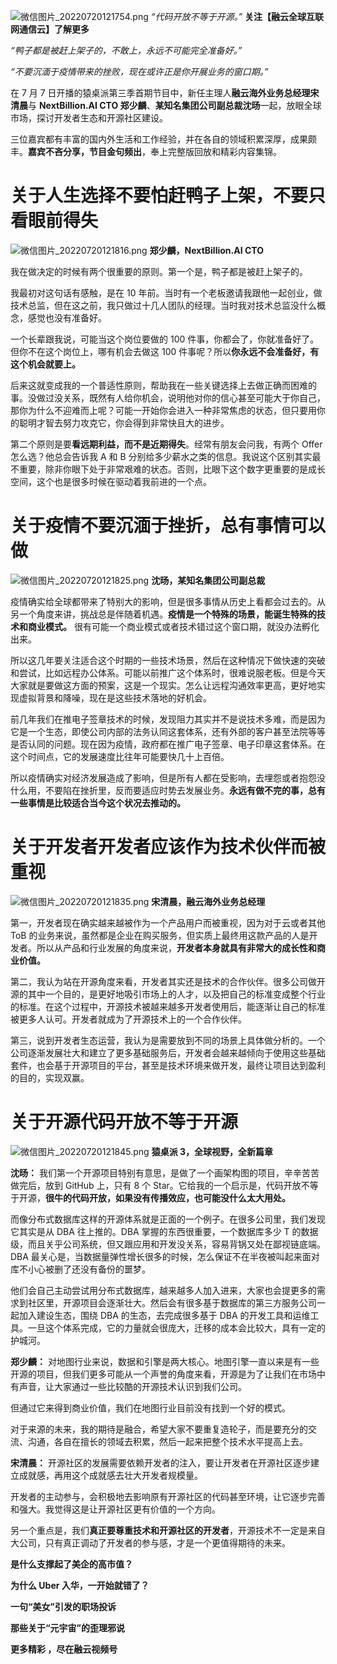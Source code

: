 ![微信图片_20220720121754.png](https://p6-juejin.byteimg.com/tos-cn-i-k3u1fbpfcp/55ae53a154df4043a1f7ea8fe42af626~tplv-k3u1fbpfcp-watermark.image?)
*“代码开放不等于开源。”* **关注【融云全球互联网通信云】了解更多**

*“鸭子都是被赶上架子的，不敢上，永远不可能完全准备好。”*

*“不要沉湎于疫情带来的挫败，现在或许正是你开展业务的窗口期。”*

在 7 月 7 日开播的猿桌派第三季首期节目中，新任主理人**融云海外业务总经理宋清晨**与 **NextBillion.AI CTO 郑少麟**、**某知名集团公司副总裁沈旸**一起，放眼全球市场，探讨开发者生态和开源社区建设。

三位嘉宾都有丰富的国内外生活和工作经验，并在各自的领域积累深厚，成果颇丰。**嘉宾不吝分享，节目金句频出**，奉上完整版回放和精彩内容集锦。

# **关于人生选择不要怕赶鸭子上架，不要只看眼前得失**

![微信图片_20220720121816.png](https://p3-juejin.byteimg.com/tos-cn-i-k3u1fbpfcp/d4b6933103544ad68241a115a9388395~tplv-k3u1fbpfcp-watermark.image?)
**郑少麟，NextBillion.AI CTO**

我在做决定的时候有两个很重要的原则。第一个是，鸭子都是被赶上架子的。

我最初对这句话有感触，是在 10 年前。当时有一个老板邀请我跟他一起创业，做技术总监，但在这之前，我只做过十几人团队的经理。当时我对技术总监没什么概念，感觉也没有准备好。

一个长辈跟我说，可能当这个岗位要做的 100 件事，你都会了，你就准备好了。但你不在这个岗位上，哪有机会去做这 100 件事呢？所以**你永远不会准备好，有这个机会就要上。**

后来这就变成我的一个普适性原则，帮助我在一些关键选择上去做正确而困难的事。没做过没关系，既然有人给你机会，说明他对你的信心甚至可能大于你自己，那你为什么不迎难而上呢？可能一开始你会进入一种非常焦虑的状态，但只要用你的聪明才智去努力攻克它，你会得到非常快且大的进步。

第二个原则是要**看远期利益，而不是近期得失**。经常有朋友会问我，有两个 Offer 怎么选？他总会告诉我 A 和 B 分别给多少薪水之类的信息。我说这个区别其实最不重要，除非你眼下处于非常艰难的状态。否则，比眼下这个数字更重要的是成长空间，这个也是很多时候在驱动着我前进的一个点。

# **关于疫情不要沉湎于挫折，总有事情可以做**


![微信图片_20220720121825.png](https://p3-juejin.byteimg.com/tos-cn-i-k3u1fbpfcp/80dff76b5ed74ca0bf31cd9cf5f24158~tplv-k3u1fbpfcp-watermark.image?)
**沈旸，某知名集团公司副总裁**

疫情确实给全球都带来了特别大的影响，但是很多事情从历史上看都会过去的。从另一个角度来讲，挑战总是伴随着机遇。**疫情是一个特殊的场景，能诞生特殊的技术和商业模式。** 很有可能一个商业模式或者技术错过这个窗口期，就没办法孵化出来。

所以这几年要关注适合这个时期的一些技术场景，然后在这种情况下做快速的突破和尝试，比如远程办公体系。可能以前推广这个体系时，很难说服老板。但是今天大家就是要做这方面的预案，这是一个现实。怎么让远程沟通效率更高，更好地实现虚拟背景和降噪，现在是这些技术落地的好机会。

前几年我们在推电子签章技术的时候，发现阻力其实并不是说技术多难，而是因为它是一个生态，即使公司内部的法务认同这套体系，还有外部的客户甚至法院等等是否认同的问题。现在因为疫情，政府都在推广电子签章、电子印章这套体系。在这个时间点，它的发展速度比往年可能要快几十上百倍。

所以疫情确实对经济发展造成了影响，但是所有人都在受影响，去埋怨或者抱怨没什么用，不要陷在挫折里，反而要适应时势去发展业务。**永远有做不完的事，总有一些事情是比较适合当今这个状况去推动的。**

# **关于开发者开发者应该作为技术伙伴而被重视**

![微信图片_20220720121835.png](https://p1-juejin.byteimg.com/tos-cn-i-k3u1fbpfcp/428fd074deab4eab9e7ae057436a2c70~tplv-k3u1fbpfcp-watermark.image?)
**宋清晨，融云海外业务总经理**

第一，开发者现在确实越来越被作为一个产品用户而被重视，因为对于云或者其他 ToB 的业务来说，虽然都是企业在购买服务，但实质上最终用这款产品的人是开发者。所以从产品和行业发展的角度来说，**开发者本身就具有非常大的成长性和商业价值。**

第二，我认为站在开源角度来看，开发者其实还是技术的合作伙伴。很多公司做开源的其中一个目的，是更好地吸引市场上的人才，以及把自己的标准变成整个行业的标准。在这个过程中，开源技术被越来越多开发者使用后，能逐渐让自己的标准被更多人认可。开发者就成为了开源技术上的一个合作伙伴。

第三，说到开发者生态运营，我认为是需要放到不同的场景上具体做分析的。一个公司逐渐发展壮大和建立了更多基础服务后，开发者会越来越倾向于使用这些基础套件，也会基于开源项目的平台，甚至是技术环境来做开发，最终让项目达到盈利的目的，实现双赢。

# **关于开源代码开放不等于开源**

![微信图片_20220720121845.png](https://p1-juejin.byteimg.com/tos-cn-i-k3u1fbpfcp/a162254e9f88491799e5e66f2501a985~tplv-k3u1fbpfcp-watermark.image?)
**猿桌派 3，全球视野，全新篇章**

**沈旸：**
我们第一个开源项目特别有意思，是做了一个画架构图的项目，辛辛苦苦做完后，放到 GitHub 上，只有 8 个 Star。它给我的一个启示是，代码开放不等于开源，**很牛的代码开放，如果没有传播效应，也可能没什么太大用处。**

而像分布式数据库这样的开源体系就是正面的一个例子。在很多公司里，我们发现它其实是从 DBA 往上推的。DBA 掌握的东西很重要，一个数据库多少 T 的数据级，而且关乎公司系统，但又跟应用和开发没关系，容易背锅又处在鄙视链底端。DBA 最关心是，当数据量弹性增长很多的时候，怎么保证不在半夜被叫起来面对库不小心被删了还没有备份的噩梦。

他们会自己主动尝试用分布式数据库，越来越多人加入进来，大家也会提更多的需求到社区里，开源项目会逐渐壮大。然后会有很多基于数据库的第三方服务公司一起加入建设生态，围绕 DBA 的生态，去完成很多基于 DBA 的开发工具和运维工具。一旦这个体系完成，它的力量就会很庞大，迁移的成本会比较大，具有一定的护城河。

**郑少麟：**
对地图行业来说，数据和引擎是两大核心。地图引擎一直以来是有一些开源的项目，但我们更多可能从一个声誉的角度来看，开源是为了让我们在市场中有声音，让大家通过一些比较酷的开源技术认识到我们公司。

但通过它来得到商业价值，我们在地图行业目前没有找到一个好的模式。

对于来源的未来，我的期待是融合，希望大家不要重复造轮子，而是要充分的交流、沟通，各自在擅长的领域去积累，然后一起来把整个技术水平提高上去。

**宋清晨：**
开源社区的发展需要依赖开发者的注入，要让开发者在开源社区逐步建立成就感，再用这个成就感去壮大开发者规模量。

开发者的主动参与，会积极地去影响原有开源社区的代码甚至环境，让它逐步完善和强大。我觉得这是让开源社区更有价值的一个方向。

另一个重点是，我们**真正要尊重技术和开源社区的开发者**，开源技术不一定是来自大公司，只有真正调动了开发者的参与感，才是一个更值得期待的未来。

**是什么支撑起了美企的高市值？**

**为什么 Uber 入华，一开始就错了？**

**一句“美女”引发的职场投诉**

**那些关于“元宇宙”的歪理邪说**

**更多精彩 ，尽在融云视频号**